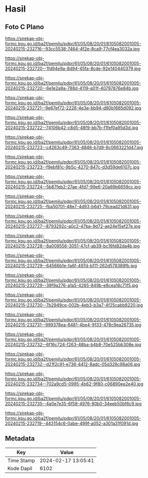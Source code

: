 # Hasil

## Foto C Plano

https://sirekap-obj-formc.kpu.go.id/ba2f/pemilu/pdpr/61/05/08/20/01/6105082001005-20240215-232716--93cc5538-7464-4f2e-8ca9-77cf4ea3032a.jpg

https://sirekap-obj-formc.kpu.go.id/ba2f/pemilu/pdpr/61/05/08/20/01/6105082001005-20240215-232720--1fd94e9a-8d94-45fa-8cde-92e140440379.jpg

https://sirekap-obj-formc.kpu.go.id/ba2f/pemilu/pdpr/61/05/08/20/01/6105082001005-20240215-232720--6e1e2a9a-788d-4119-a01f-40797876e84b.jpg

https://sirekap-obj-formc.kpu.go.id/ba2f/pemilu/pdpr/61/05/08/20/01/6105082001005-20240215-232721--9e67ef72-2226-4e3e-bb94-d80b1665d092.jpg

https://sirekap-obj-formc.kpu.go.id/ba2f/pemilu/pdpr/61/05/08/20/01/6105082001005-20240215-232722--74106b42-c8d5-48f9-bb7b-f1fef0a95d3d.jpg

https://sirekap-obj-formc.kpu.go.id/ba2f/pemilu/pdpr/61/05/08/20/01/6105082001005-20240215-232723--c4263c49-7363-4846-b7d9-8c0663221d47.jpg

https://sirekap-obj-formc.kpu.go.id/ba2f/pemilu/pdpr/61/05/08/20/01/6105082001005-20240215-232723--f9ebf81c-9b5c-4270-847c-d3d59de6107c.jpg

https://sirekap-obj-formc.kpu.go.id/ba2f/pemilu/pdpr/61/05/08/20/01/6105082001005-20240215-232724--5b87feb2-27ae-4fd7-99e6-20a69b6659cc.jpg

https://sirekap-obj-formc.kpu.go.id/ba2f/pemilu/pdpr/61/05/08/20/01/6105082001005-20240215-232725--fba50701-48e7-4d93-b6d1-79cead21d631.jpg

https://sirekap-obj-formc.kpu.go.id/ba2f/pemilu/pdpr/61/05/08/20/01/6105082001005-20240215-232727--8793292c-a0c2-47ba-9d72-ae24e15ef27e.jpg

https://sirekap-obj-formc.kpu.go.id/ba2f/pemilu/pdpr/61/05/08/20/01/6105082001005-20240215-232728--8a009556-3051-47cf-ab39-bc16fd82da4b.jpg

https://sirekap-obj-formc.kpu.go.id/ba2f/pemilu/pdpr/61/05/08/20/01/6105082001005-20240215-232729--64566b1e-fa6f-497d-b111-262d578389fb.jpg

https://sirekap-obj-formc.kpu.go.id/ba2f/pemilu/pdpr/61/05/08/20/01/6105082001005-20240215-232729--39f9a276-a1a5-4265-849b-e8cea18c71f5.jpg

https://sirekap-obj-formc.kpu.go.id/ba2f/pemilu/pdpr/61/05/08/20/01/6105082001005-20240215-232730--7b2949ce-002b-4eb3-b3a7-4f25cabb8220.jpg

https://sirekap-obj-formc.kpu.go.id/ba2f/pemilu/pdpr/61/05/08/20/01/6105082001005-20240215-232731--999378ea-6481-4be4-9133-478c9ea26735.jpg

https://sirekap-obj-formc.kpu.go.id/ba2f/pemilu/pdpr/61/05/08/20/01/6105082001005-20240215-232732--6f16c724-f263-48ba-b4b8-70e525bb308e.jpg

https://sirekap-obj-formc.kpu.go.id/ba2f/pemilu/pdpr/61/05/08/20/01/6105082001005-20240215-232732--d21f2c91-e736-4412-8adc-05d326c98a06.jpg

https://sirekap-obj-formc.kpu.go.id/ba2f/pemilu/pdpr/61/05/08/20/01/6105082001005-20240215-232734--702a9cd5-0995-4b62-9f80-c06890ee2e40.jpg

https://sirekap-obj-formc.kpu.go.id/ba2f/pemilu/pdpr/61/05/08/20/01/6105082001005-20240215-232735--4a0e7e35-6f58-4976-80b0-34eeb50bf6c9.jpg

https://sirekap-obj-formc.kpu.go.id/ba2f/pemilu/pdpr/61/05/08/20/01/6105082001005-20240215-232719--443154c6-0abe-499f-a052-a301a31f091d.jpg


## Metadata

| Key        | Value               |
| ---------- | ------------------- |
| Time Stamp | 2024-02-17 13:05:41 |
| Kode Dapil | 6102                |



